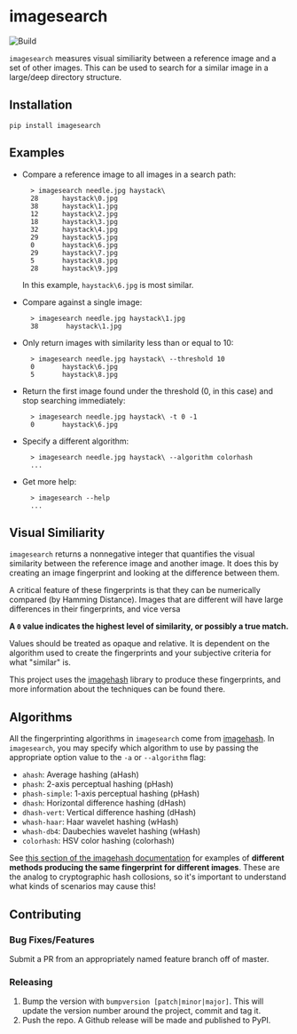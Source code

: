 # imagesearch

![Build](https://github.com/t-mart/imagesearch/workflows/Build/badge.svg?branch=master)

`imagesearch` measures visual similiarity between a reference image and a set of other
images. This can be used to search for a similar image in a large/deep directory structure.

## Installation

    pip install imagesearch

## Examples

- Compare a reference image to all images in a search path:

        > imagesearch needle.jpg haystack\
        28      haystack\0.jpg
        38      haystack\1.jpg
        12      haystack\2.jpg
        18      haystack\3.jpg
        32      haystack\4.jpg
        29      haystack\5.jpg
        0       haystack\6.jpg
        29      haystack\7.jpg
        5       haystack\8.jpg
        28      haystack\9.jpg

    In this example, `haystack\6.jpg` is most similar.

- Compare against a single image:

        > imagesearch needle.jpg haystack\1.jpg
        38       haystack\1.jpg

- Only return images with similarity less than or equal to 10:

        > imagesearch needle.jpg haystack\ --threshold 10
        0       haystack\6.jpg
        5       haystack\8.jpg

- Return the first image found under the threshold (0, in this case) and stop searching immediately:

        > imagesearch needle.jpg haystack\ -t 0 -1
        0       haystack\6.jpg

- Specify a different algorithm:

        > imagesearch needle.jpg haystack\ --algorithm colorhash
        ...

- Get more help:

        > imagesearch --help
        ...

## Visual Similiarity

`imagesearch` returns a nonnegative integer that quantifies the visual similarity between the
reference image and another image. It does this by creating an image fingerprint and looking at the
difference between them.

A critical feature of these fingerprints is that they can be numerically compared (by Hamming Distance).
Images that are different will have large differences in their fingerprints, and vice versa

**A `0` value indicates the highest level of similarity, or possibly a true match.**

Values should be treated as opaque and relative. It is dependent on the algorithm
used to create the fingerprints and your subjective criteria for what "similar" is.

This project uses the
[imagehash](https://github.com/JohannesBuchner/imagehash) library to produce these fingerprints, and
more information about the techniques can be found there.

## Algorithms

All the fingerprinting algorithms in `imagesearch` come from [imagehash](https://github.com/JohannesBuchner/imagehash). In `imagesearch`, you may specify which algorithm to use by passing the appropriate option value to the `-a` or `--algorithm` flag:

- `ahash`: Average hashing (aHash)
- `phash`: 2-axis perceptual hashing (pHash)
- `phash-simple`: 1-axis perceptual hashing (pHash)
- `dhash`: Horizontal difference hashing (dHash)
- `dhash-vert`: Vertical difference hashing (dHash)
- `whash-haar`: Haar wavelet hashing (wHash)
- `whash-db4`: Daubechies wavelet hashing (wHash)
- `colorhash`: HSV color hashing (colorhash)

See
[this section of the imagehash documentation](https://github.com/JohannesBuchner/imagehash#example-results)
for examples of **different methods producing the same fingerprint for different images**. These
are the analog to cryptographic hash collosions, so it's important to understand what kinds of
scenarios may cause this!

## Contributing

### Bug Fixes/Features

Submit a PR from an appropriately named feature branch off of master.

### Releasing

1. Bump the version with `bumpversion [patch|minor|major]`. This will update the version number around the project, commit and tag it.
2. Push the repo. A Github release will be made and published to PyPI.